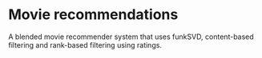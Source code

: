 # Movie recommendations

A blended movie recommender system that uses funkSVD, content-based filtering and rank-based filtering using ratings.
